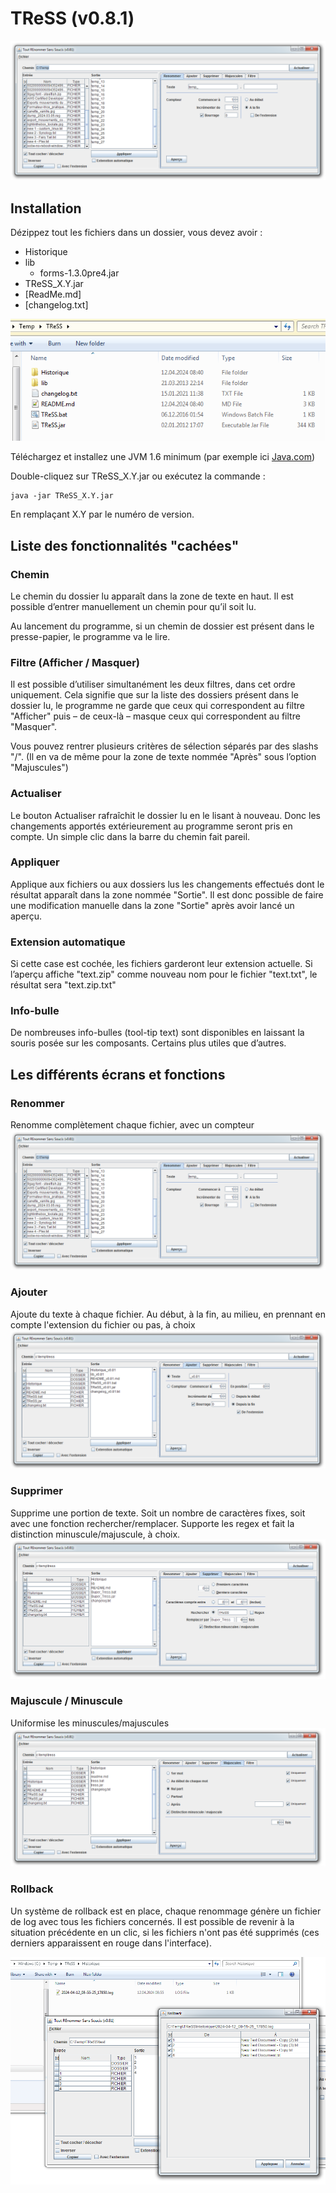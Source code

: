 # TReSS (v0.8.1)

![install-bot](.readme-screenshots/tress_ui.png)

## Installation

Dézippez tout les fichiers dans un dossier, vous devez avoir :

- Historique
- lib
  - forms-1.3.0pre4.jar
- TReSS_X.Y.jar
- [ReadMe.md]
- [changelog.txt]

![install-bot](.readme-screenshots/install_folder.png)

Téléchargez et installez une JVM 1.6 minimum (par exemple ici [Java.com](http://www.java.com/fr/download/))

Double-cliquez sur TReSS_X.Y.jar ou exécutez la commande : 

```
java -jar TReSS_X.Y.jar
```

En remplaçant X.Y par le numéro de version.

## Liste des fonctionnalités "cachées"

### Chemin

Le chemin du dossier lu apparaît dans la zone de texte en haut. Il est possible d’entrer manuellement un chemin pour qu’il soit lu.

Au lancement du programme, si un chemin de dossier est présent dans le presse-papier, le programme va le lire.

### Filtre (Afficher / Masquer)

Il est possible d’utiliser simultanément les deux filtres, dans cet ordre uniquement. Cela signifie que sur la liste des dossiers présent dans le dossier lu, le programme ne garde que ceux qui correspondent au filtre "Afficher" puis – de ceux-là – masque ceux qui correspondent au filtre "Masquer".

Vous pouvez rentrer plusieurs critères de sélection séparés par des slashs "/". (Il en va de même pour la zone de texte nommée "Après" sous l’option "Majuscules")

### Actualiser

Le bouton Actualiser rafraîchit le dossier lu en le lisant à nouveau. Donc les changements apportés extérieurement au programme seront pris en compte. Un simple clic dans la barre du chemin fait pareil.

### Appliquer

Applique aux fichiers ou aux dossiers lus les changements effectués dont le résultat apparaît dans la zone nommée "Sortie". Il est donc possible de faire une modification manuelle dans la zone "Sortie" après avoir lancé un aperçu.

### Extension automatique

Si cette case est cochée, les fichiers garderont leur extension actuelle. Si l’aperçu affiche "text.zip" comme nouveau nom pour le fichier "text.txt", le résultat sera "text.zip.txt"

### Info-bulle

De nombreuses info-bulles (tool-tip text) sont disponibles en laissant la souris posée sur les composants. Certains plus utiles que d’autres.

## Les différents écrans et fonctions

### Renommer
Renomme complètement chaque fichier, avec un compteur
![install-bot](.readme-screenshots/tress_ui_rename.png)

### Ajouter
Ajoute du texte à chaque fichier.
Au début, à la fin, au milieu, en prennant en compte l'extension du fichier ou pas, à choix
![install-bot](.readme-screenshots/tress_ui_add.png)

### Supprimer
Supprime une portion de texte.
Soit un nombre de caractères fixes, soit avec une fonction rechercher/remplacer.
Supporte les regex et fait la distinction minuscule/majuscule, à choix.
![install-bot](.readme-screenshots/tress_ui_delete.png)

### Majuscule / Minuscule
Uniformise les minuscules/majuscules
![install-bot](.readme-screenshots/tress_ui_uppercase.png)

### Rollback

Un système de rollback est en place, chaque renommage génère un fichier de log avec tous les fichiers concernés.
Il est possible de revenir à la situation précédente en un clic, si les fichiers n'ont pas été supprimés (ces derniers apparaissent en rouge dans l'interface).

![install-bot](.readme-screenshots/tress_ui_rollback.png)